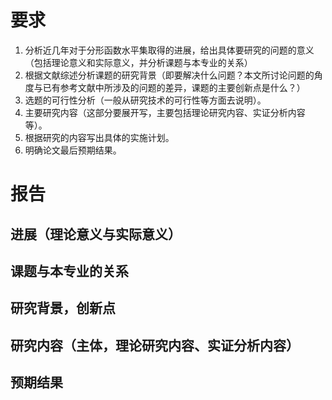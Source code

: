 # 要求
1. 分析近几年对于分形函数水平集取得的进展，给出具体要研究的问题的意义（包括理论意义和实际意义，并分析课题与本专业的关系）
2. 根据文献综述分析课题的研究背景（即要解决什么问题？本文所讨论问题的角度与已有参考文献中所涉及的问题的差异，课题的主要创新点是什么？）
3. 选题的可行性分析（一般从研究技术的可行性等方面去说明）。
4. 主要研究内容（这部分要展开写，主要包括理论研究内容、实证分析内容等）。
5. 根据研究的内容写出具体的实施计划。
6. 明确论文最后预期结果。

# 报告

## 进展（理论意义与实际意义）

## 课题与本专业的关系

## 研究背景，创新点

## 研究内容（主体，理论研究内容、实证分析内容）

## 预期结果
